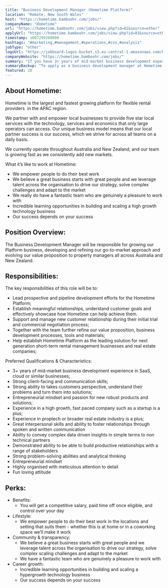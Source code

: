 ```yaml
---
title: "Business Development Manager (Hometime Platform)"
location: "Remote, New South Wales"
host: "https://hometime.bamboohr.com/jobs/"
companyName: "Hometime"
url: "https://hometime.bamboohr.com/jobs/view.php?id=81&source=other"
applyUrl: "https://hometime.bamboohr.com/jobs/view.php?id=81&source=other"
timestamp: 1607299200000
hashtags: "#marketing,#management,#operations,#css,#analysis"
jobType: "other"
logoUrl: "https://jobboard-logos-bucket.s3.eu-central-1.amazonaws.com/hometime"
companyWebsite: "https://hometime.bamboohr.com/jobs/"
summary: "If you have 3+ years of mid-market business development experience in SaaS, cloud or similar businesses, Hometime is looking for someone with your knowledge."
summaryBackup: "To apply as a business development manager at Hometime, you preferably need to have some knowledge of: #marketing, #management, #operations."
featured: 20
---
```


## About Hometime:

Hometime is the largest and fastest growing platform for flexible rental providers  in the APAC region. 

We partner with and empower local businesses to provide five star local services with the technology, services and economics that only large operators can access. Our unique business model means that our local partner success is our success, which we strive for across all teams on a daily basis.

We currently operate throughout Australia and New Zealand, and our team is growing fast as we consistently add new markets. 

What it’s like to work at Hometime:

*   We empower people to do their best work
*   We believe a great business starts with great people and we leverage talent across the organisation to drive our strategy, solve complex challenges and adapt to the market
*   We really do have a fantastic team who are genuinely a pleasure to work with
*   Incredible learning opportunities in building and scaling a high growth technology business
*   Our success depends on your success

## Position Overview:

The Business Development Manager will be responsible for growing our Platform business, developing and refining our go-to-market approach and evolving our value proposition to property managers all across Australia and New Zealand.

## Responsibilities:

The key responsibilities of this role will be to: 

*   Lead prospective and pipeline development efforts for the Hometime Platform;
*   Establish meaningful relationships, understand customer goals and effectively showcase how Hometime can help achieve them.
*   Support and manage new customer relationship during their initial trial and commercial negotiation process; 
*   Together with the team further refine our value proposition, business development processes, tools and materials;
*   Help establish Hometime Platform as the leading solution for next generation short-term rental management businesses and real estate companies;

Preferred Qualifications & Characteristics:

*   3+ years of mid-market business development experience in SaaS, cloud or similar businesses; 
*   Strong client-facing and communication skills;
*   Strong ability to takes customers perspective, understand their problems and turn them into solutions;
*   Entrepreneurial mindset and passion for new robust products and solutions;
*   Experience in a high growth, fast paced company such as a startup is a plus;
*   Experience in proptech or broader real estate industry is a plus;
*   Great interpersonal skills and ability to foster relationships through spoken and written communication
*   Ability to convey complex data driven insights in simple terms to non technical partners
*   Demonstrated ability to be able to build productive relationships with a range of stakeholders
*   Strong problem-solving abilities and analytical thinking
*   Entrepreneurial mindset
*   Highly organised with meticulous attention to detail
*   Fun loving attitude

## Perks:

*   Benefits:
    *   You will get a competitive salary, paid time off once eligible, and control over your day
*   Lifestyle:
    *   We empower people to do their best work in the locations and setting that suits them - whether this is at home or in a coworking space we’ll make it work
*   Community & transparency:
    *   We believe a great business starts with great people and we leverage talent across the organisation to drive our strategy, solve complex scaling challenges and adapt to the market
    *   We have a fantastic team who are genuinely a pleasure to work with
*   Career growth:
    *   Incredible learning opportunities in building and scaling a hypergrowth technology business
    *   Our success depends on your success
